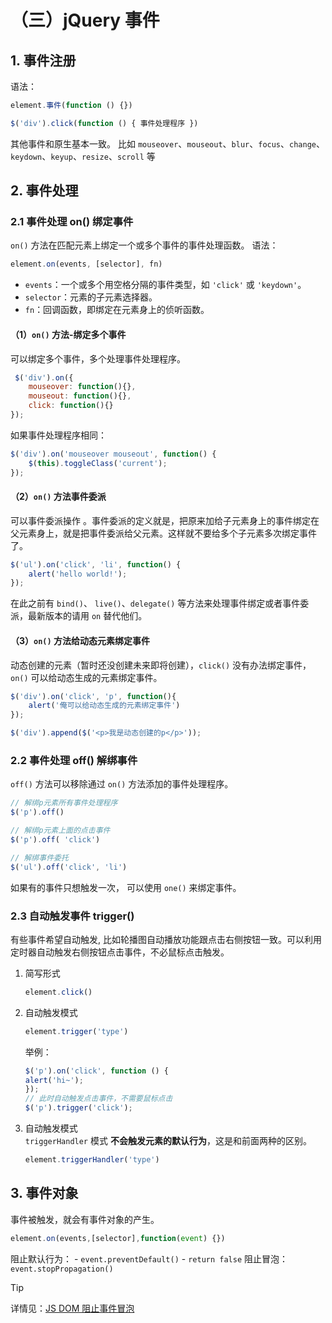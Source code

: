 # （三）jQuery 事件

## 1. 事件注册

语法：
```js
element.事件(function () {})
```
```js
$('div').click(function () { 事件处理程序 })
```

其他事件和原生基本一致。
比如 `mouseover`、`mouseout`、`blur`、`focus`、`change`、`keydown`、`keyup`、`resize`、`scroll` 等

## 2. 事件处理

### 2.1 事件处理 on() 绑定事件

`on()` 方法在匹配元素上绑定一个或多个事件的事件处理函数。
语法：
```js
element.on(events, [selector], fn)
```

- `events`：一个或多个用空格分隔的事件类型，如 `'click'` 或 `'keydown'`。
- `selector`：元素的子元素选择器。
- `fn`：回调函数，即绑定在元素身上的侦听函数。

#### （1）`on()` 方法-绑定多个事件

可以绑定多个事件，多个处理事件处理程序。
```js
 $('div').on({
    mouseover: function(){},
    mouseout: function(){},
    click: function(){}
});
```

如果事件处理程序相同：
```js
$('div').on('mouseover mouseout', function() {
    $(this).toggleClass('current');
}); 
```

#### （2）`on()` 方法事件委派

可以事件委派操作 。事件委派的定义就是，把原来加给子元素身上的事件绑定在父元素身上，就是把事件委派给父元素。这样就不要给多个子元素多次绑定事件了。
```js
$('ul').on('click', 'li', function() {
    alert('hello world!');
});
```

在此之前有 `bind()`、 `live()`、`delegate()` 等方法来处理事件绑定或者事件委派，最新版本的请用 `on` 替代他们。

#### （3）`on()` 方法给动态元素绑定事件

动态创建的元素（暂时还没创建未来即将创建），`click()` 没有办法绑定事件， `on()` 可以给动态生成的元素绑定事件。

```js
$('div').on('click', 'p', function(){
    alert('俺可以给动态生成的元素绑定事件')
});
```

```js
$('div').append($('<p>我是动态创建的p</p>'));
```

### 2.2 事件处理 off() 解绑事件

`off()` 方法可以移除通过 `on()` 方法添加的事件处理程序。

```js
// 解绑p元素所有事件处理程序
$('p').off()

// 解绑p元素上面的点击事件
$('p').off( 'click') 

// 解绑事件委托
$('ul').off('click', 'li')
```

如果有的事件只想触发一次， 可以使用 `one()` 来绑定事件。

### 2.3 自动触发事件 trigger()

有些事件希望自动触发, 比如轮播图自动播放功能跟点击右侧按钮一致。可以利用定时器自动触发右侧按钮点击事件，不必鼠标点击触发。  

1. 简写形式
    ```js
    element.click()  
    ```

2. 自动触发模式
    ```js
    element.trigger('type')
    ```
    举例：
    ```js
    $('p').on('click', function () {
    alert('hi~');
    }); 
    // 此时自动触发点击事件，不需要鼠标点击
    $('p').trigger('click'); 
    ```

3. 自动触发模式  
    `triggerHandler` 模式 **不会触发元素的默认行为**，这是和前面两种的区别。
    ```js
    element.triggerHandler('type') 
    ```

## 3. 事件对象

事件被触发，就会有事件对象的产生。

```js
element.on(events,[selector],function(event) {})
```

阻止默认行为：
    - `event.preventDefault()`
    - `return false`
阻止冒泡： `event.stopPropagation()`

> [!TIP]
> 详情见：[JS DOM 阻止事件冒泡](https://docs.mphy.top/#/WebApi/ch03?id=_5-%e9%98%bb%e6%ad%a2%e4%ba%8b%e4%bb%b6%e5%86%92%e6%b3%a1)